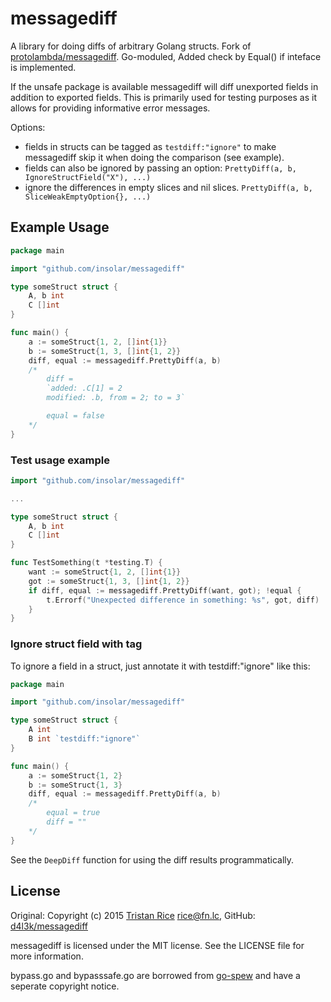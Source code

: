 # messagediff

A library for doing diffs of arbitrary Golang structs. Fork of [protolambda/messagediff](https://github.com/protolambda/messagediff).
Go-moduled, Added check by Equal() if inteface is implemented.

If the unsafe package is available messagediff will diff unexported fields in
addition to exported fields. This is primarily used for testing purposes as it
allows for providing informative error messages.

Options:

- fields in structs can be tagged as `testdiff:"ignore"` to make messagediff skip it when doing the comparison (see example).
- fields can also be ignored by passing an option: `PrettyDiff(a, b, IgnoreStructField("X"), ...)`
- ignore the differences in empty slices and nil slices. `PrettyDiff(a, b, SliceWeakEmptyOption{}, ...)`


## Example Usage

```go
package main

import "github.com/insolar/messagediff"

type someStruct struct {
    A, b int
    C []int
}

func main() {
    a := someStruct{1, 2, []int{1}}
    b := someStruct{1, 3, []int{1, 2}}
    diff, equal := messagediff.PrettyDiff(a, b)
    /*
        diff =
        `added: .C[1] = 2
        modified: .b, from = 2; to = 3`

        equal = false
    */
}

```

### Test usage example

```go
import "github.com/insolar/messagediff"

...

type someStruct struct {
    A, b int
    C []int
}

func TestSomething(t *testing.T) {
    want := someStruct{1, 2, []int{1}}
    got := someStruct{1, 3, []int{1, 2}}
    if diff, equal := messagediff.PrettyDiff(want, got); !equal {
        t.Errorf("Unexpected difference in something: %s", got, diff)
    }
}
```

### Ignore struct field with tag

To ignore a field in a struct, just annotate it with testdiff:"ignore" like
this:
```go
package main

import "github.com/insolar/messagediff"

type someStruct struct {
    A int
    B int `testdiff:"ignore"`
}

func main() {
    a := someStruct{1, 2}
    b := someStruct{1, 3}
    diff, equal := messagediff.PrettyDiff(a, b)
    /*
        equal = true
        diff = ""
    */
}
```

See the `DeepDiff` function for using the diff results programmatically.

## License

Original: Copyright (c) 2015 [Tristan Rice](https://fn.lc) <rice@fn.lc>,
 GitHub: [d4l3k/messagediff](https://github.com/d4l3k/messagediff)

messagediff is licensed under the MIT license. See the LICENSE file for more information.

bypass.go and bypasssafe.go are borrowed from
[go-spew](https://github.com/davecgh/go-spew) and have a seperate copyright
notice.
